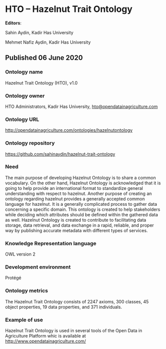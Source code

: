 HTO – Hazelnut Trait Ontology
==============
**Editors**:

Sahin Aydin, Kadir Has University

Mehmet Nafiz Aydin, Kadir Has University

## Published 06 June 2020

### Ontology name
Hazelnut Trait Ontology (HTO), v1.0

### Ontology owner

HTO Administrators, Kadir Has University, hto@opendatainagriculture.com 

### Ontology URL

http://opendatainagriculture.com/ontologies/hazelnutontology

### Ontology repository

https://github.com/sahinaydin/hazelnut-trait-ontology

### Need

The main purpose of developing Hazelnut Ontology is to share a common vocabulary. On the other hand, Hazelnut Ontology is acknowledged that it is going to help provide an international format to standardize general understanding with respect to hazelnut. Another purpose of creating an ontology regarding hazelnut provides a generally accepted common language for hazelnut. It is a generally complicated process to gather data concerning a specific domain. This ontology is created to help stakeholders while deciding which attributes should be defined within the gathered data as well. Hazelnut Ontology is created to contribute to facilitating data storage, data retrieval, and data exchange in a rapid, reliable, and proper way by publishing accurate metadata with different types of services.

### Knowledge Representation language

OWL version 2

### Development environment

Protégé

### Ontology metrics

The Hazelnut Trait Ontology consists of 2247 axioms, 300 classes, 45 object properties, 19 data properties, and 371 individuals.

### Example of use

Hazelnut Trait Ontology is used in several tools of the Open Data in Agriculture Platform whic is available at http://www.opendatainagriculture.com/

